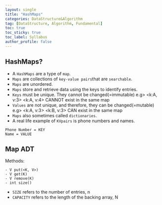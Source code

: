 ```yaml
---
layout: single
title: "HashMaps"
categories: DataStructure&Algorithm
tag: [DataStructure, Algorithm, Fundamental]
toc: true
toc_sticky: true
toc_label: Syllabus
author_profile: false
---
```


## HashMaps?

- A `HashMaps` are a type of `map`.
- `Maps` are collections of `key-value pairs`that are `searchable`.
- `Maps` are unordered.
- `Maps` store and retrieve data using the keys to identify entries.
- `Keys` must be unique. They cannot be changed(=immutable)
  e.g> <k:A, v:3> <k:A, v:4> CANNOT exist in the same map
- `Values` are not unique, and therefore, they can be changed(=mutable)
  e.g> <k:A, v:3> <k:B, v:3> CAN exist in the same map
- `Maps` also sometimes called `dictionaries`.
- A real life example of `KVpairs` is phone numbers and names.

```
Phone Number = KEY
Name = VALUE
```

## Map ADT

Methods:

```
- V put(<K, V>)
- V get(K)
- V remove(K)
- int size()
```

- `SIZE` refers to the number of entries, n
- `CAPACITY` refers to the length of the backing array, N
